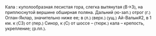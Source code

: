 ---
---

Кала
: куполообразная лесистая гора, слегка вытянутая ⦅В→З⦆, на приплюснутой вершине обширная поляна. Дальний ⦅ю-зап.⦆ отрог ⦅г.⦆ Оглан-Яклар, значительно ниже ее; в ⦅л.⦆ ⦅верх.⦆ ⦅ущ.⦆ Ай-Валык#2, в 1 км. к ⦅СЗ⦆ от ⦅пер.⦆ Синор, к ⦅С⦆ от шоссе – ⦅тюрк.⦆ кала – крепость, укрепление; ⦅р.пл.⦆.
